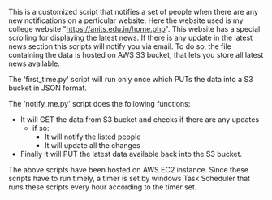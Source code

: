 This is a customized script that notifies a set of people when there are any new notifications on a perticular website. Here the website used is my college website "https://anits.edu.in/home.php". This website has a special scrolling for displaying the latest news. If there is any update in the latest news section this scripts will notify you via email.
To do so, the file containing the data is hosted on AWS S3 bucket, that lets you store all latest news available.

The 'first_time.py' script will run only once which PUTs the data into a S3 bucket in JSON format.

The 'notify_me.py' script does the following functions:
* It will GET the data from S3 bucket and checks if there are any updates
    * if so:
        * It will notify the listed people
        * It will update all the changes 
* Finally it will PUT the latest data available back into the S3 bucket. </ul>
The above scripts have been hosted on AWS EC2 instance. Since these scripts have to run timely, a timer is set by windows Task Scheduler that runs these scripts every hour according to the timer set.

